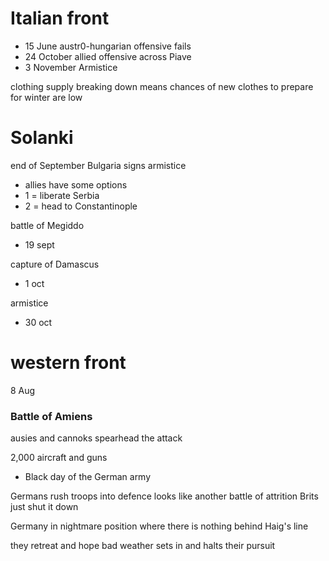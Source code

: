 
# Italian front
- 15 June austr0-hungarian offensive fails
- 24 October allied offensive across Piave 
- 3 November Armistice 


clothing supply breaking down means chances of new clothes to prepare for winter are low


# Solanki 
end of September 
Bulgaria signs armistice 
- allies have some options 
- 1 = liberate Serbia 
- 2 = head to Constantinople

battle of Megiddo 
- 19 sept

capture of Damascus
- 1 oct

armistice 
- 30 oct




# western front


8 Aug

### Battle of Amiens
ausies and cannoks spearhead the attack 

2,000 aircraft and guns 
- Black day of the German army 

Germans rush troops into defence
looks like another battle of attrition 
Brits just shut it down 

Germany in nightmare position where there is nothing behind Haig's line 

they retreat and hope bad weather sets in and halts their pursuit



